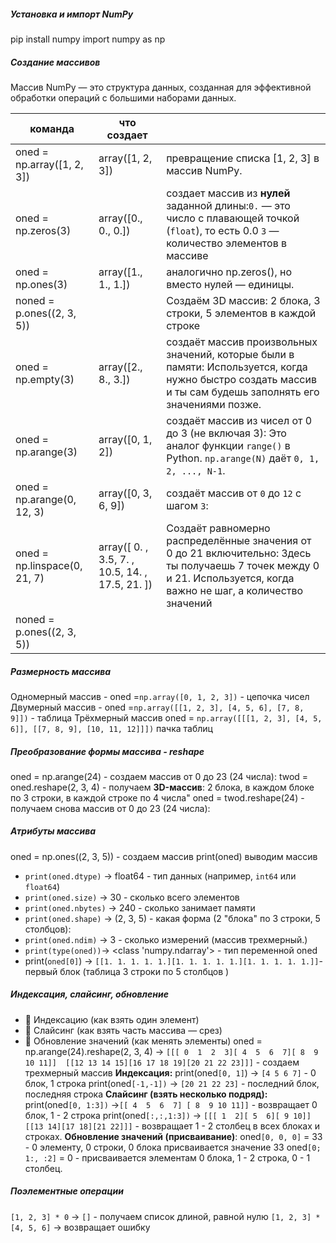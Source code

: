 ##### **Установка и импорт NumPy**
pip install numpy
import numpy as np
##### **Создание массивов**
Массив NumPy — это структура данных, созданная для эффективной обработки операций с большими наборами данных.

| команда                       | что создает                                     |                                                                                                                                                                      |
| ----------------------------- | ----------------------------------------------- | -------------------------------------------------------------------------------------------------------------------------------------------------------------------- |
| oned = np.array([1, 2, 3])    | array([1, 2, 3])                                | превращение списка [1, 2, 3] в массив NumPy.                                                                                                                         |
| oned = np.zeros(3)            | array([0., 0., 0.])                             | создает массив из **нулей** заданной длины:`0.` — это число с плавающей точкой (`float`), то есть 0.0  `3` — количество элементов в массиве                          |
| oned = np.ones(3)             | array([1., 1., 1.])                             | аналогично np.zeros(), но вместо нулей — единицы.                                                                                                                    |
| noned = p.ones((2, 3, 5))<br> |                                                 | Создаём 3D массив: 2 блока, 3 строки, 5 элементов в каждой строке                                                                                                    |
| oned = np.empty(3)            | array([2., 8., 3.])                             | создаёт массив произвольных значений, которые были в памяти: Используется, когда нужно быстро создать массив и ты сам будешь заполнять его значениями позже.         |
| oned = np.arange(3)           | array([0, 1, 2])                                | создаёт массив из чисел от 0 до 3 (не включая 3): Это аналог функции `range()` в Python. `np.arange(N)` даёт `0, 1, 2, ..., N-1`.                                    |
| oned = np.arange(0, 12, 3)    | array([0, 3, 6, 9])                             | создаёт массив от `0` до `12` с шагом `3`:                                                                                                                           |
| oned = np.linspace(0, 21, 7)  | array([ 0. , 3.5, 7. , 10.5, 14. , 17.5, 21. ]) | Создаёт равномерно распределённые значения от 0 до 21 включительно: Здесь ты получаешь 7 точек между 0 и 21. Используется, когда важно не шаг, а количество значений |
| noned = p.ones((2, 3, 5))<br> |                                                 |                                                                                                                                                                      |
##### **Размерность массива**
Одномерный массив - oned =`np.array([0, 1, 2, 3])` - цепочка чисел
Двумерный массив -  oned =`np.array([[1, 2, 3], [4, 5, 6], [7, 8, 9]])` - таблица
Трёхмерный массив oned = `np.array([[[1, 2, 3], [4, 5, 6]], [[7, 8, 9], [10, 11, 12]]])` пачка таблиц
##### **Преобразование формы массива - reshape**
oned = np.arange(24) - создаем массив от 0 до 23 (24 числа):
twod = oned.reshape(2, 3, 4) - получаем **3D-массив**:  2 блока, в каждом блоке по 3 строки, в каждой строке по 4 числа"
oned = twod.reshape(24) - получаем снова массив от 0 до 23 (24 числа):
##### **Атрибуты массива**
oned = np.ones((2, 3, 5)) - создаем массив
print(oned) выводим массив
- `print(oned.dtype)` -> float64 -  тип данных (например, `int64` или `float64`)
- `print(oned.size)` -> 30 - сколько всего элементов
- `print(oned.nbytes)` -> 240 - сколько занимает памяти
- `print(oned.shape)` -> (2, 3, 5) - какая форма (2 "блока" по 3 строки, 5 столбцов):
- `print(oned.ndim)` -> 3 - сколько измерений (массив трехмерный.)
- `print(type(oned))`-> <class 'numpy.ndarray'> - тип переменной oned
- print(`oned[0]`) -> `[[1. 1. 1. 1. 1.][1. 1. 1. 1. 1.][1. 1. 1. 1. 1.]]`- первый блок (таблица 3 строки по 5 столбцов )
##### **Индексация, слайсинг, обновление**
- 🔹 Индексацию (как взять один элемент)
- 🔹 Слайсинг (как взять часть массива — срез)
- 🔹 Обновление значений (как менять элементы)
oned = np.arange(24).reshape(2, 3, 4) -> `[[[ 0  1  2  3][ 4  5  6  7][ 8  9 10 11]]  [[12 13 14 15][16 17 18 19][20 21 22 23]]]` - создаем трехмерный массив
**Индексация:**
print(oned`[0, 1]`) -> `[4 5 6 7]` - 0 блок, 1 строка
print(oned`[-1,-1])` -> `[20 21 22 23]` - последний блок, последняя строка
**Слайсинг (взять несколько подряд):**
print(oned`[0, 1:3])` ->`[[ 4  5  6  7] [ 8  9 10 11]]` - возвращает 0 блок, 1 - 2 строка
print(oned`[:,:,1:3])` -> `[[[ 1  2][ 5  6][ 9 10]] [[13 14][17 18][21 22]]]` - возвращает 1 - 2 столбец в всех блоках и строках.
**Обновление значений (присваивание)**:
oned`[0, 0, 0]` = 33 - 0 элементу, 0 строки, 0 блока присваивается значение 33
oned`[0; 1:, :2]` = 0 - присваивается элементам  0 блока, 1 - 2 строка, 0 - 1 столбец.
##### **Поэлементные операции**
`[1, 2, 3] * 0` -> `[]` - получаем список длиной, равной нулю
`[1, 2, 3] * [4, 5, 6]` -> возвращает ошибку
